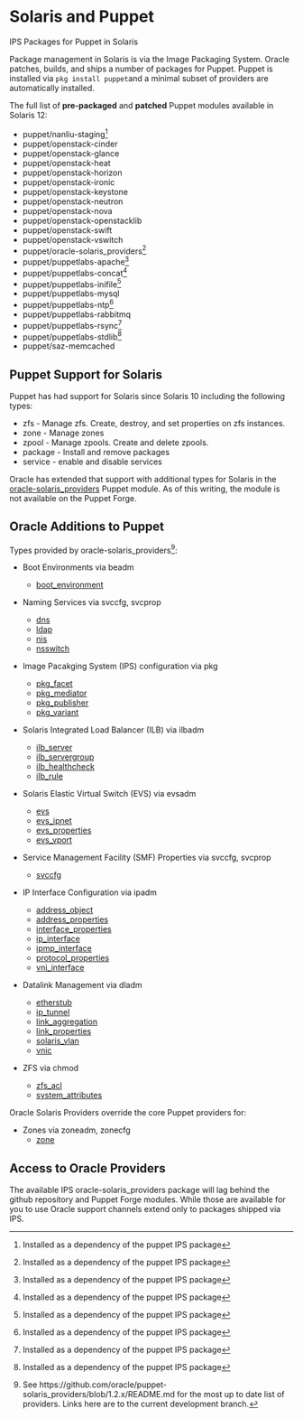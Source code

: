 # Solaris and Puppet

IPS Packages for Puppet in Solaris

Package management in Solaris is via the Image Packaging System.
Oracle patches, builds, and ships a number of packages for Puppet. Puppet is
installed via `pkg install puppet`and a minimal subset of providers are
automatically installed.

The full list of **pre-packaged** and **patched** Puppet modules available in
Solaris 12:

* puppet\/nanliu-staging[^1]
* puppet\/openstack-cinder
* puppet\/openstack-glance
* puppet\/openstack-heat
* puppet\/openstack-horizon
* puppet\/openstack-ironic
* puppet\/openstack-keystone
* puppet\/openstack-neutron
* puppet\/openstack-nova
* puppet\/openstack-openstacklib
* puppet\/openstack-swift
* puppet\/openstack-vswitch
* puppet\/oracle-solaris\_providers[^1]
* puppet\/puppetlabs-apache[^1]
* puppet\/puppetlabs-concat[^1]
* puppet\/puppetlabs-inifile[^1]
* puppet\/puppetlabs-mysql
* puppet\/puppetlabs-ntp[^1]
* puppet\/puppetlabs-rabbitmq
* puppet\/puppetlabs-rsync[^1]
* puppet\/puppetlabs-stdlib[^1]
* puppet\/saz-memcached

## Puppet Support for Solaris

Puppet has had support for Solaris since Solaris 10 including the following types:

* zfs - Manage zfs. Create, destroy, and set properties on zfs instances.
* zone - Manage zones
* zpool - Manage zpools. Create and delete zpools.
* package - Install and remove packages
* service - enable and disable services

Oracle has extended that support with additional types for Solaris in
the
[oracle-solaris\_providers](https://github.com/oracle/puppet-solaris_providers)
Puppet module. As of this writing, the module is not available on the Puppet
Forge.

## Oracle Additions to Puppet

Types provided by oracle-solaris\_providers[^2]:
* Boot Environments via beadm

  * [boot\_environment](https://github.com/oracle/puppet-solaris_providers/blob/1.2.x/doc/boot_environment.md)

* Naming Services via svccfg, svcprop

  * [dns](https://github.com/oracle/puppet-solaris_providers/blob/1.2.x/doc/dns.md)
  * [ldap](https://github.com/oracle/puppet-solaris_providers/blob/1.2.x/doc/ldap.md)
  * [nis](https://github.com/oracle/puppet-solaris_providers/blob/1.2.x/doc/nis.md)
  * [nsswitch](https://github.com/oracle/puppet-solaris_providers/blob/1.2.x/doc/nsswitch.md)

* Image Pacakging System \(IPS\) configuration via pkg
  * [pkg\_facet](https://github.com/oracle/puppet-solaris_providers/blob/1.2.x/doc/pkg_facet.md)
  * [pkg\_mediator](https://github.com/oracle/puppet-solaris_providers/blob/1.2.x/doc/pkg_mediator.md)
  * [pkg\_publisher](https://github.com/oracle/puppet-solaris_providers/blob/1.2.x/doc/pkg_publisher.md)
  * [pkg\_variant](https://github.com/oracle/puppet-solaris_providers/blob/1.2.x/doc/pkg_variant.md)

* Solaris Integrated Load Balancer \(ILB\) via ilbadm
  * [ilb\_server](https://github.com/oracle/puppet-solaris_providers/blob/1.2.x/doc/ilb_server.md)
  * [ilb\_servergroup](https://github.com/oracle/puppet-solaris_providers/blob/1.2.x/doc/ilb_servergroup.md)
  * [ilb\_healthcheck](https://github.com/oracle/puppet-solaris_providers/blob/1.2.x/doc/ilb_healthcheck.md)
  * [ilb\_rule](https://github.com/oracle/puppet-solaris_providers/blob/1.2.x/doc/ilb_rule.md)

* Solaris Elastic Virtual Switch \(EVS\) via evsadm
  * [evs](https://github.com/oracle/puppet-solaris_providers/blob/1.2.x/doc/evs.md)
  * [evs\_ipnet](https://github.com/oracle/puppet-solaris_providers/blob/1.2.x/doc/evs_ipnet.md)
  * [evs\_properties](https://github.com/oracle/puppet-solaris_providers/blob/1.2.x/doc/evs_properties.md)
  * [evs\_vport](https://github.com/oracle/puppet-solaris_providers/blob/1.2.x/doc/evs_vport.md)

* Service Management Facility \(SMF\) Properties via svccfg, svcprop
  * [svccfg](https://github.com/oracle/puppet-solaris_providers/blob/1.2.x/doc/svccfg.md)

* IP Interface Configuration via ipadm
  * [address\_object](https://github.com/oracle/puppet-solaris_providers/blob/1.2.x/doc/address_object.md)
  * [address\_properties](https://github.com/oracle/puppet-solaris_providers/blob/1.2.x/doc/address_properties.md)
  * [interface\_properties](https://github.com/oracle/puppet-solaris_providers/blob/1.2.x/doc/interface_properties.md)
  * [ip\_interface](https://github.com/oracle/puppet-solaris_providers/blob/1.2.x/doc/ip_interface.md)
  * [ipmp\_interface](https://github.com/oracle/puppet-solaris_providers/blob/1.2.x/doc/ipmp_interface.md)
  * [protocol\_properties](https://github.com/oracle/puppet-solaris_providers/blob/1.2.x/doc/protocol_properties.md)
  * [vni\_interface](https://github.com/oracle/puppet-solaris_providers/blob/1.2.x/doc/vni_interface.md)

* Datalink Management via dladm
  * [etherstub](https://github.com/oracle/puppet-solaris_providers/blob/1.2.x/doc/etherstub.md)
  * [ip\_tunnel](https://github.com/oracle/puppet-solaris_providers/blob/1.2.x/doc/ip_tunnel.md)
  * [link\_aggregation](https://github.com/oracle/puppet-solaris_providers/blob/1.2.x/doc/link_aggregation.md)
  * [link\_properties](https://github.com/oracle/puppet-solaris_providers/blob/1.2.x/doc/link_properties.md)
  * [solaris\_vlan](https://github.com/oracle/puppet-solaris_providers/blob/1.2.x/doc/solaris_vlan.md)
  * [vnic](https://github.com/oracle/puppet-solaris_providers/blob/1.2.x/doc/vnic.md)

* ZFS via chmod
  * [zfs\_acl](https://github.com/oracle/puppet-solaris_providers/blob/1.2.x/doc/zfs_acl.md)
  * [system\_attributes](https://github.com/oracle/puppet-solaris_providers/blob/1.2.x/doc/system_attributes.md)


Oracle Solaris Providers override the core Puppet providers for:

* Zones via zoneadm, zonecfg
  * [zone](https://github.com/oracle/puppet-solaris_providers/blob/1.2.x/doc/zone.md)


## Access to Oracle Providers

The available IPS oracle-solaris\_providers package will lag behind the github repository and Puppet Forge modules. While those are available for you to use Oracle support channels extend only to packages shipped via IPS.

[^1]: Installed as a dependency of the puppet IPS package

[^2]: See https:\/\/github.com\/oracle\/puppet-solaris\_providers\/blob\/1.2.x\/README.md for the most up to date list of providers. Links here are to the current development branch.

